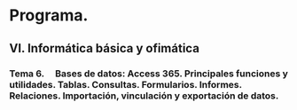 # Programa.
## **VI. Informática básica y ofimática**
### **Tema 6.**     Bases de datos: Access 365. Principales funciones y utilidades. Tablas. Consultas. Formularios. Informes. Relaciones. Importación, vinculación y exportación de datos.